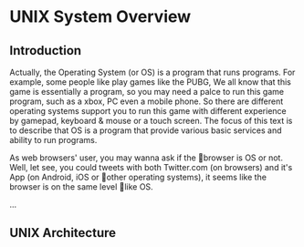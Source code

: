 # UNIX System Overview

## Introduction

Actually, the Operating System (or OS) is a program that runs programs. For example, some people like play games like the PUBG, We all know that this game is essentially a program, so you may need a palce to run this game program, such as a xbox, PC even a mobile phone. So there are different operating systems support you to run this game with different experience by gamepad, keyboard & mouse or a touch screen. The focus of this text is to describe that OS is a program that provide various basic services and ability to run programs.

As web browsers' user, you may wanna ask if the browser is OS or not. Well, let see, you could tweets with both Twitter.com (on browsers) and it's App (on Android, iOS or other operating systems), it seems like the browser is on the same level like OS.

...

## UNIX Architecture
